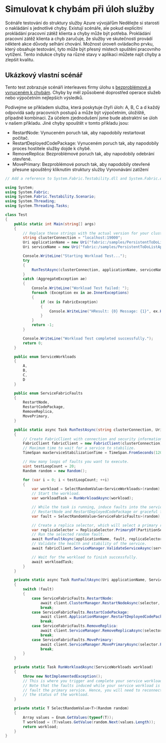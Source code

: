<properties
   pageTitle="Scénáře vlastních testování | Microsoft Azure"
   description="Jak stupňovat odolnost proti chybám bezproblémové a vynuceném svých služeb."
   services="service-fabric"
   documentationCenter=".net"
   authors="anmolah"
   manager="timlt"
   editor=""/>

<tags
   ms.service="service-fabric"
   ms.devlang="dotnet"
   ms.topic="article"
   ms.tgt_pltfrm="NA"
   ms.workload="NA"
   ms.date="05/17/2016"
   ms.author="anmola"/>

# <a name="simulate-failures-during-service-workloads"></a>Simulovat k chybám při úloh služby

Scénáře testování do struktury služby Azure vývojářům Nedělejte si starosti o nakládání s jednotlivé chyby. Existují scénáře, ale pokud explicitní prokládání pracovní zátěž klienta a chyby může být potřeba. Prokládání pracovní zátěž klienta a chyb zaručuje, že služby ve skutečnosti provádí některé akce důvody selhání chování. Možnost úroveň ovládacího prvku, který obsahuje testování, tyto může být přesný místech spuštění pracovního vytížení. Tento indukce chyby na různé stavy v aplikaci můžete najít chyby a zlepšit kvalitu.

## <a name="sample-custom-scenario"></a>Ukázkový vlastní scénář
Tento test zobrazuje scénáři interleaves firmy úlohu s [bezproblémové a vynuceném k chybám](service-fabric-testability-actions.md#graceful-vs-ungraceful-fault-actions). Chyby by měl způsobené doprostřed operace služeb nebo výpočetním nejlepších výsledků.

Podívejme se příkladem služba, která poskytuje čtyři úloh: A, B, C a d každý odpovídá sady pracovních postupů a může být výpočetním, úložiště, případně kombinaci. Za účelem zjednodušení jsme bude abstraktní se úloh v našem příkladu. Jiné chyby spouštět v tomto příkladu jsou:
  + RestartNode: Vynuceném poruch tak, aby napodobily restartovat počítač.
  + RestartDeployedCodePackage: Vynuceném poruch tak, aby napodobily proces hostitele služby dojde k chybě.
  + RemoveReplica: Bezproblémové poruch tak, aby napodobily odebrání otevřené.
  + MovePrimary: Bezproblémové poruch tak, aby napodobily otevřené přesune spouštěný kliknutím struktury služby Vyrovnávání zatížení

```csharp
// Add a reference to System.Fabric.Testability.dll and System.Fabric.dll.

using System;
using System.Fabric;
using System.Fabric.Testability.Scenario;
using System.Threading;
using System.Threading.Tasks;

class Test
{
    public static int Main(string[] args)
    {
        // Replace these strings with the actual version for your cluster and application.
        string clusterConnection = "localhost:19000";
        Uri applicationName = new Uri("fabric:/samples/PersistentToDoListApp");
        Uri serviceName = new Uri("fabric:/samples/PersistentToDoListApp/PersistentToDoListService");

        Console.WriteLine("Starting Workload Test...");
        try
        {
            RunTestAsync(clusterConnection, applicationName, serviceName).Wait();
        }
        catch (AggregateException ae)
        {
            Console.WriteLine("Workload Test failed: ");
            foreach (Exception ex in ae.InnerExceptions)
            {
                if (ex is FabricException)
                {
                    Console.WriteLine("HResult: {0} Message: {1}", ex.HResult, ex.Message);
                }
            }
            return -1;
        }

        Console.WriteLine("Workload Test completed successfully.");
        return 0;
    }

    public enum ServiceWorkloads
    {
        A,
        B,
        C,
        D
    }

    public enum ServiceFabricFaults
    {
        RestartNode,
        RestartCodePackage,
        RemoveReplica,
        MovePrimary,
    }

    public static async Task RunTestAsync(string clusterConnection, Uri applicationName, Uri serviceName)
    {
        // Create FabricClient with connection and security information here.
        FabricClient fabricClient = new FabricClient(clusterConnection);
        // Maximum time to wait for a service to stabilize.
        TimeSpan maxServiceStabilizationTime = TimeSpan.FromSeconds(120);

        // How many loops of faults you want to execute.
        uint testLoopCount = 20;
        Random random = new Random();

        for (var i = 0; i < testLoopCount; ++i)
        {
            var workload = SelectRandomValue<ServiceWorkloads>(random);
            // Start the workload.
            var workloadTask = RunWorkloadAsync(workload);

            // While the task is running, induce faults into the service. They can be ungraceful faults like
            // RestartNode and RestartDeployedCodePackage or graceful faults like RemoveReplica or MovePrimary.
            var fault = SelectRandomValue<ServiceFabricFaults>(random);

            // Create a replica selector, which will select a primary replica from the given service to test.
            var replicaSelector = ReplicaSelector.PrimaryOf(PartitionSelector.RandomOf(serviceName));
            // Run the selected random fault.
            await RunFaultAsync(applicationName, fault, replicaSelector, fabricClient);
            // Validate the health and stability of the service.
            await fabricClient.ServiceManager.ValidateServiceAsync(serviceName, maxServiceStabilizationTime);

            // Wait for the workload to finish successfully.
            await workloadTask;
        }
    }

    private static async Task RunFaultAsync(Uri applicationName, ServiceFabricFaults fault, ReplicaSelector selector, FabricClient client)
    {
        switch (fault)
        {
            case ServiceFabricFaults.RestartNode:
                await client.ClusterManager.RestartNodeAsync(selector, CompletionMode.Verify);
                break;
            case ServiceFabricFaults.RestartCodePackage:
                await client.ApplicationManager.RestartDeployedCodePackageAsync(applicationName, selector, CompletionMode.Verify);
                break;
            case ServiceFabricFaults.RemoveReplica:
                await client.ServiceManager.RemoveReplicaAsync(selector, CompletionMode.Verify, false);
                break;
            case ServiceFabricFaults.MovePrimary:
                await client.ServiceManager.MovePrimaryAsync(selector.PartitionSelector);
                break;
        }
    }

    private static Task RunWorkloadAsync(ServiceWorkloads workload)
    {
        throw new NotImplementedException();
        // This is where you trigger and complete your service workload.
        // Note that the faults induced while your service workload is running will
        // fault the primary service. Hence, you will need to reconnect to complete or check
        // the status of the workload.
    }

    private static T SelectRandomValue<T>(Random random)
    {
        Array values = Enum.GetValues(typeof(T));
        T workload = (T)values.GetValue(random.Next(values.Length));
        return workload;
    }
}
```
